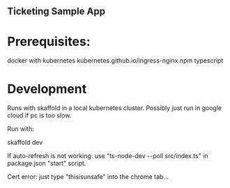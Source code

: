 Ticketing Sample App
---

# Prerequisites:
docker with kubernetes
kubernetes.github.io/ingress-nginx
npm
typescript

# Development
Runs with skaffold in a local kubernetes cluster.
Possibly just run in google cloud if pc is too slow.

Run with:

skaffold dev

If auto-refresh is not working:
use "ts-node-dev --poll src/index.ts" in package.json "start" script.

Cert error: just type "thisisunsafe" into the chrome tab...